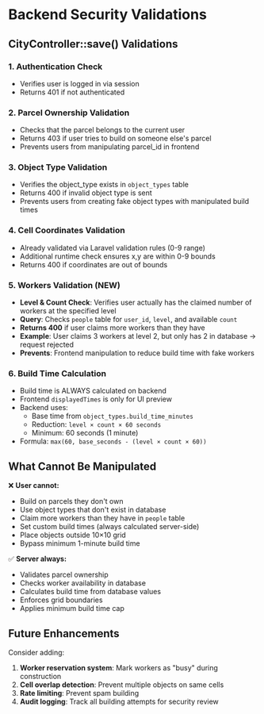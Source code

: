 # Backend Security Validations

## CityController::save() Validations

### 1. Authentication Check
- Verifies user is logged in via session
- Returns 401 if not authenticated

### 2. Parcel Ownership Validation
- Checks that the parcel belongs to the current user
- Returns 403 if user tries to build on someone else's parcel
- Prevents users from manipulating parcel_id in frontend

### 3. Object Type Validation
- Verifies the object_type exists in `object_types` table
- Returns 400 if invalid object type is sent
- Prevents users from creating fake object types with manipulated build times

### 4. Cell Coordinates Validation
- Already validated via Laravel validation rules (0-9 range)
- Additional runtime check ensures x,y are within 0-9 bounds
- Returns 400 if coordinates are out of bounds

### 5. Workers Validation (NEW)
- **Level & Count Check**: Verifies user actually has the claimed number of workers at the specified level
- **Query**: Checks `people` table for `user_id`, `level`, and available `count`
- **Returns 400** if user claims more workers than they have
- **Example**: User claims 3 workers at level 2, but only has 2 in database → request rejected
- **Prevents**: Frontend manipulation to reduce build time with fake workers

### 6. Build Time Calculation
- Build time is ALWAYS calculated on backend
- Frontend `displayedTimes` is only for UI preview
- Backend uses:
  - Base time from `object_types.build_time_minutes`
  - Reduction: `level × count × 60 seconds`
  - Minimum: 60 seconds (1 minute)
- Formula: `max(60, base_seconds - (level × count × 60))`

## What Cannot Be Manipulated

❌ **User cannot:**
- Build on parcels they don't own
- Use object types that don't exist in database
- Claim more workers than they have in `people` table
- Set custom build times (always calculated server-side)
- Place objects outside 10×10 grid
- Bypass minimum 1-minute build time

✅ **Server always:**
- Validates parcel ownership
- Checks worker availability in database
- Calculates build time from database values
- Enforces grid boundaries
- Applies minimum build time cap

## Future Enhancements

Consider adding:
1. **Worker reservation system**: Mark workers as "busy" during construction
2. **Cell overlap detection**: Prevent multiple objects on same cells
3. **Rate limiting**: Prevent spam building
4. **Audit logging**: Track all building attempts for security review
